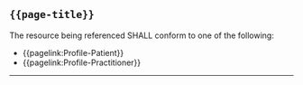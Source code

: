 ## `{{page-title}}`

The resource being referenced SHALL conform to one of the following:

- {{pagelink:Profile-Patient}}
- {{pagelink:Profile-Practitioner}}

---

